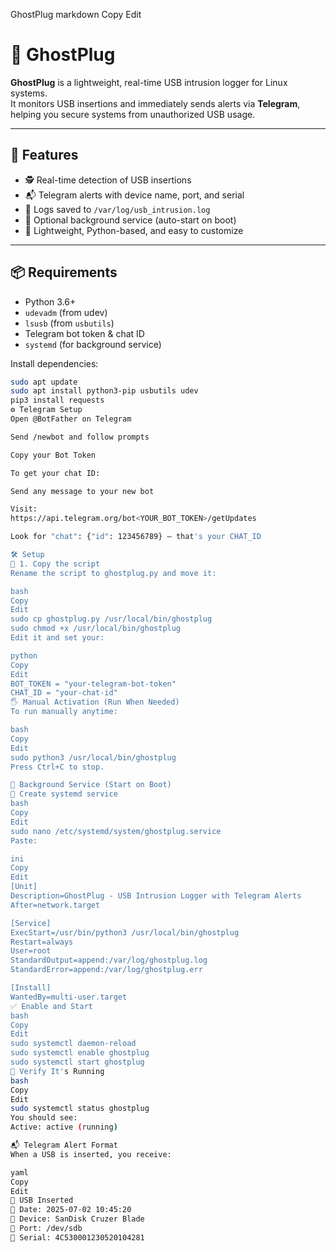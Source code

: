  GhostPlug
markdown
Copy
Edit
# 👻 GhostPlug

**GhostPlug** is a lightweight, real-time USB intrusion logger for Linux systems.  
It monitors USB insertions and immediately sends alerts via **Telegram**, helping you secure systems from unauthorized USB usage.

---

## 🔐 Features

- 🕵️ Real-time detection of USB insertions  
- 📬 Telegram alerts with device name, port, and serial  
- 📁 Logs saved to `/var/log/usb_intrusion.log`  
- 🔄 Optional background service (auto-start on boot)  
- 🧠 Lightweight, Python-based, and easy to customize  

---

## 📦 Requirements

- Python 3.6+
- `udevadm` (from udev)
- `lsusb` (from `usbutils`)
- Telegram bot token & chat ID
- `systemd` (for background service)

Install dependencies:

```bash
sudo apt update
sudo apt install python3-pip usbutils udev
pip3 install requests
⚙️ Telegram Setup
Open @BotFather on Telegram

Send /newbot and follow prompts

Copy your Bot Token

To get your chat ID:

Send any message to your new bot

Visit:
https://api.telegram.org/bot<YOUR_BOT_TOKEN>/getUpdates

Look for "chat": {"id": 123456789} — that's your CHAT_ID

🛠️ Setup
📁 1. Copy the script
Rename the script to ghostplug.py and move it:

bash
Copy
Edit
sudo cp ghostplug.py /usr/local/bin/ghostplug
sudo chmod +x /usr/local/bin/ghostplug
Edit it and set your:

python
Copy
Edit
BOT_TOKEN = "your-telegram-bot-token"
CHAT_ID = "your-chat-id"
🖐️ Manual Activation (Run When Needed)
To run manually anytime:

bash
Copy
Edit
sudo python3 /usr/local/bin/ghostplug
Press Ctrl+C to stop.

🔁 Background Service (Start on Boot)
📄 Create systemd service
bash
Copy
Edit
sudo nano /etc/systemd/system/ghostplug.service
Paste:

ini
Copy
Edit
[Unit]
Description=GhostPlug - USB Intrusion Logger with Telegram Alerts
After=network.target

[Service]
ExecStart=/usr/bin/python3 /usr/local/bin/ghostplug
Restart=always
User=root
StandardOutput=append:/var/log/ghostplug.log
StandardError=append:/var/log/ghostplug.err

[Install]
WantedBy=multi-user.target
✅ Enable and Start
bash
Copy
Edit
sudo systemctl daemon-reload
sudo systemctl enable ghostplug
sudo systemctl start ghostplug
🧪 Verify It's Running
bash
Copy
Edit
sudo systemctl status ghostplug
You should see:
Active: active (running)

📬 Telegram Alert Format
When a USB is inserted, you receive:

yaml
Copy
Edit
🛑 USB Inserted
📅 Date: 2025-07-02 10:45:20
💾 Device: SanDisk Cruzer Blade
🔌 Port: /dev/sdb
🔐 Serial: 4C530001230520104281
